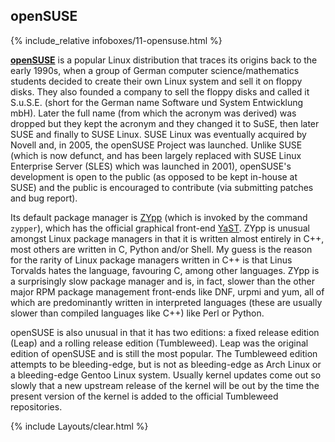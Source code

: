 ## openSUSE
{% include_relative infoboxes/11-opensuse.html %}

[**openSUSE**](https://www.opensuse.org/) is a popular Linux distribution that traces its origins back to the early 1990s, when a group of German computer science/mathematics students decided to create their own Linux system and sell it on floppy disks. They also founded a company to sell the floppy disks and called it S.u.S.E. (short for the German name Software und System Entwicklung mbH). Later the full name (from which the acronym was derived) was dropped but they kept the acronym and they changed it to SuSE, then later SUSE and finally to SUSE Linux. SUSE Linux was eventually acquired by Novell and, in 2005, the openSUSE Project was launched. Unlike SUSE (which is now defunct, and has been largely replaced with SUSE Linux Enterprise Server (SLES) which was launched in 2001), openSUSE's development is open to the public (as opposed to be kept in-house at SUSE) and the public is encouraged to contribute (via submitting patches and bug report).

Its default package manager is [ZYpp](https://en.opensuse.org/Portal:Libzypp) (which is invoked by the command `zypper`), which has the official graphical front-end [YaST](https://en.opensuse.org/Portal:YaST). ZYpp is unusual amongst Linux package managers in that it is written almost entirely in C++, most others are written in C, Python and/or Shell. My guess is the reason for the rarity of Linux package managers written in C++ is that Linus Torvalds hates the language, favouring C, among other languages. ZYpp is a surprisingly slow package manager and is, in fact, slower than the other major RPM package management front-ends like DNF, urpmi and yum, all of which are predominantly written in interpreted languages (these are usually slower than compiled languages like C++) like Perl or Python.

openSUSE is also unusual in that it has two editions: a fixed release edition (Leap) and a rolling release edition (Tumbleweed). Leap was the original edition of openSUSE and is still the most popular. The Tumbleweed edition attempts to be bleeding-edge, but is not as bleeding-edge as Arch Linux or a bleeding-edge Gentoo Linux system. Usually kernel updates come out so slowly that a new upstream release of the kernel will be out by the time the present version of the kernel is added to the official Tumbleweed repositories. 

{% include Layouts/clear.html %}
